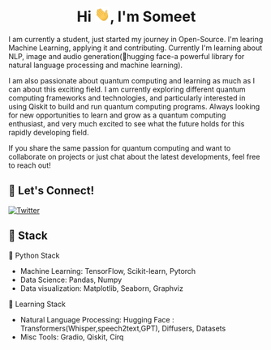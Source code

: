 <h1 align="center">Hi <img src="https://raw.githubusercontent.com/ABSphreak/ABSphreak/master/gifs/Hi.gif" width="30px">, I'm Someet</h1>

I am currently a student, just started my journey in Open-Source. I'm learing Machine Learning, applying it and contributing. Currently I'm learning about NLP, image and audio generation(🤗hugging face-a powerful library for natural language processing and machine learning).

I am also passionate about quantum computing and learning as much as I can about this exciting field. I am currently exploring different quantum computing frameworks and technologies, and particularly interested in using Qiskit to build and run quantum computing programs. Always looking for new opportunities to learn and grow as a quantum computing enthusiast, and very much excited to see what the future holds for this rapidly developing field.

If you share the same passion for quantum computing and want to collaborate on projects or just chat about the latest developments, feel free to reach out! 

## 🔗 Let's Connect!
<a href="https://twitter.com/someetsahoo" target="_blank"><img alt="Twitter" src="https://img.shields.io/badge/twitter-%231DA1F2.svg?&style=for-the-badge&logo=twitter&logoColor=white" /></a>

## 🔨 Stack
🐍 Python Stack
- Machine Learning: TensorFlow, Scikit-learn, Pytorch
- Data Science: Pandas, Numpy
- Data visualization: Matplotlib, Seaborn, Graphviz 

:book: Learning Stack
- Natural Language Processing: Hugging Face : Transformers(Whisper,speech2text,GPT), Diffusers, Datasets
- Misc Tools: Gradio, Qiskit, Cirq
